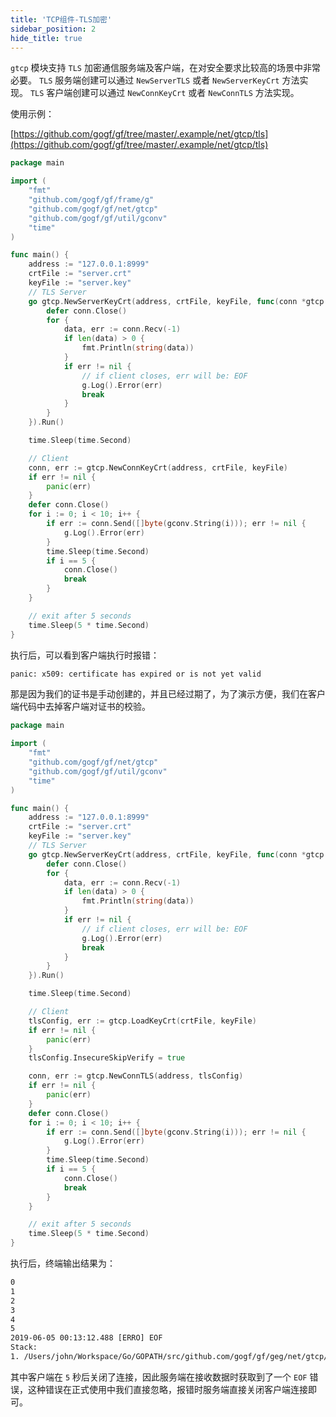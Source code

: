 ```yaml
---
title: 'TCP组件-TLS加密'
sidebar_position: 2
hide_title: true
---
```


`gtcp` 模块支持 `TLS` 加密通信服务端及客户端，在对安全要求比较高的场景中非常必要。 `TLS` 服务端创建可以通过 `NewServerTLS` 或者 `NewServerKeyCrt` 方法实现。 `TLS` 客户端创建可以通过 `NewConnKeyCrt` 或者 `NewConnTLS` 方法实现。

使用示例：

[https://github.com/gogf/gf/tree/master/.example/net/gtcp/tls](https://github.com/gogf/gf/tree/master/.example/net/gtcp/tls)

```  go
package main

import (
	"fmt"
	"github.com/gogf/gf/frame/g"
	"github.com/gogf/gf/net/gtcp"
	"github.com/gogf/gf/util/gconv"
	"time"
)

func main() {
	address := "127.0.0.1:8999"
	crtFile := "server.crt"
	keyFile := "server.key"
	// TLS Server
	go gtcp.NewServerKeyCrt(address, crtFile, keyFile, func(conn *gtcp.Conn) {
		defer conn.Close()
		for {
			data, err := conn.Recv(-1)
			if len(data) > 0 {
				fmt.Println(string(data))
			}
			if err != nil {
				// if client closes, err will be: EOF
				g.Log().Error(err)
				break
			}
		}
	}).Run()

	time.Sleep(time.Second)

	// Client
	conn, err := gtcp.NewConnKeyCrt(address, crtFile, keyFile)
	if err != nil {
		panic(err)
	}
	defer conn.Close()
	for i := 0; i < 10; i++ {
		if err := conn.Send([]byte(gconv.String(i))); err != nil {
			g.Log().Error(err)
		}
		time.Sleep(time.Second)
		if i == 5 {
			conn.Close()
			break
		}
	}

	// exit after 5 seconds
	time.Sleep(5 * time.Second)
}

```

执行后，可以看到客户端执行时报错：

``` html
panic: x509: certificate has expired or is not yet valid

```

那是因为我们的证书是手动创建的，并且已经过期了，为了演示方便，我们在客户端代码中去掉客户端对证书的校验。

```  go
package main

import (
	"fmt"
	"github.com/gogf/gf/net/gtcp"
	"github.com/gogf/gf/util/gconv"
	"time"
)

func main() {
	address := "127.0.0.1:8999"
	crtFile := "server.crt"
	keyFile := "server.key"
	// TLS Server
	go gtcp.NewServerKeyCrt(address, crtFile, keyFile, func(conn *gtcp.Conn) {
		defer conn.Close()
		for {
			data, err := conn.Recv(-1)
			if len(data) > 0 {
				fmt.Println(string(data))
			}
			if err != nil {
				// if client closes, err will be: EOF
				g.Log().Error(err)
				break
			}
		}
	}).Run()

	time.Sleep(time.Second)

	// Client
	tlsConfig, err := gtcp.LoadKeyCrt(crtFile, keyFile)
	if err != nil {
		panic(err)
	}
	tlsConfig.InsecureSkipVerify = true

	conn, err := gtcp.NewConnTLS(address, tlsConfig)
	if err != nil {
		panic(err)
	}
	defer conn.Close()
	for i := 0; i < 10; i++ {
		if err := conn.Send([]byte(gconv.String(i))); err != nil {
			g.Log().Error(err)
		}
		time.Sleep(time.Second)
		if i == 5 {
			conn.Close()
			break
		}
	}

	// exit after 5 seconds
	time.Sleep(5 * time.Second)
}

```

执行后，终端输出结果为：

``` html
0
1
2
3
4
5
2019-06-05 00:13:12.488 [ERRO] EOF
Stack:
1. /Users/john/Workspace/Go/GOPATH/src/github.com/gogf/gf/geg/net/gtcp/tls/gtcp_server_client.go:25

```

其中客户端在 `5` 秒后关闭了连接，因此服务端在接收数据时获取到了一个 `EOF` 错误，这种错误在正式使用中我们直接忽略，报错时服务端直接关闭客户端连接即可。